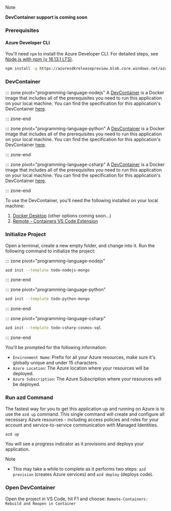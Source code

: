 > [!NOTE]
> **DevContainer support is coming soon** 

### Prerequisites

#### Azure Developer CLI

You'll need `npm` to install the Azure Developer CLI. For detailed steps, see [Node.js with npm (v 16.13.1 LTS)](https://nodejs.org/).

```bash
npm install -g https://azuresdkreleasepreview.blob.core.windows.net/azd/standalone/latest/azure-az-dev-cli-latest.tgz
```

### DevContainer

::: zone pivot="programming-language-nodejs"
A [DevContainer](https://code.visualstudio.com/docs/remote/containers) is a Docker image that includes all of the prerequisites you need to run this application on your local machine. You can find the specification for this application's DevContainer [here](https://github.com/Azure-Samples/todo-nodejs-mongo/blob/main/.devcontainer/Dockerfile).

::: zone-end

::: zone pivot="programming-language-python"
A [DevContainer](https://code.visualstudio.com/docs/remote/containers) is a Docker image that includes all of the prerequisites you need to run this application on your local machine. You can find the specification for this application's DevContainer [here](https://github.com/Azure-Samples/todo-python-mongo/blob/main/.devcontainer/Dockerfile).

::: zone-end

::: zone pivot="programming-language-csharp"
A [DevContainer](https://code.visualstudio.com/docs/remote/containers) is a Docker image that includes all of the prerequisites you need to run this application on your local machine. You can find the specification for this application's DevContainer [here](https://github.com/Azure-Samples/todo-csharp-cosmos-sql/blob/main/.devcontainer/Dockerfile).

::: zone-end

To use the DevContainer, you'll need the following installed on your local machine:

1. [Docker Desktop](https://aka.ms/azure-dev/docker-install) (other options coming soon...)
1. [Remote - Containers VS Code Extension](https://marketplace.visualstudio.com/items?itemName=ms-vscode-remote.remote-containers)

### Initialize Project

Open a terminal, create a new empty folder, and change into it.
Run the following command to initialize the project:

::: zone pivot="programming-language-nodejs"
```bash
azd init --template todo-nodejs-mongo
```

::: zone-end

::: zone pivot="programming-language-python"
```bash
azd init --template todo-python-mongo
```

::: zone-end

::: zone pivot="programming-language-csharp"
```bash
azd init --template todo-csharp-cosmos-sql
```

::: zone-end


You'll be prompted for the following information:

- `Environment Name`: Prefix for all your Azure resources, make sure it's globally unique and under 15 characters.
- `Azure Location`: The Azure location where your resources will be deployed.
- `Azure Subscription`: The Azure Subscription where your resources will be deployed.

### Run azd Command

The fastest way for you to get this application up and running on Azure is to use the `azd up` command. This single command will create and configure all necessary Azure resources - including access policies and roles for your account and service-to-service communication with Managed Identities. 

```bash
azd up
```

You will see a progress indicator as it provisions and deploys your application.

> [!NOTE]
> * This may take a while to complete as it performs two steps: `azd provision` (creates Azure services) and `azd deploy` (deploys code). 

### Open DevContainer

Open the project in VS Code, hit F1 and choose: `Remote-Containers: Rebuild and Reopen in Container`

